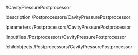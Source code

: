 <!-- MOOSE Object Documentation Stub: Remove this when content is added. -->
#CavityPressurePostprocessor

!description /Postprocessors/CavityPressurePostprocessor

!parameters /Postprocessors/CavityPressurePostprocessor

!inputfiles /Postprocessors/CavityPressurePostprocessor

!childobjects /Postprocessors/CavityPressurePostprocessor
